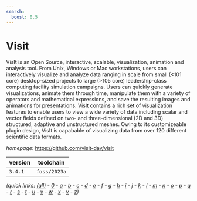 ```yaml
---
search:
  boost: 0.5
---
```

# Visit

VisIt is an Open Source, interactive, scalable, visualization, animation and analysis tool. From Unix, Windows or Mac workstations, users can interactively visualize and analyze data ranging in scale from small (<101 core) desktop-sized projects to large (>105 core) leadership-class computing facility simulation campaigns. Users can quickly generate visualizations, animate them through time, manipulate them with a variety of operators and mathematical expressions, and save the resulting images and animations for presentations. VisIt contains a rich set of visualization features to enable users to view a wide variety of data including scalar and vector fields defined on two- and three-dimensional (2D and 3D) structured, adaptive and unstructured meshes. Owing to its customizeable plugin design, VisIt is capabable of visualizing data from over 120 different scientific data formats.

*homepage*: <https://github.com/visit-dav/visit>

version | toolchain
--------|----------
``3.4.1`` | ``foss/2023a``


*(quick links: [(all)](../index.md) - [0](../0/index.md) - [a](../a/index.md) - [b](../b/index.md) - [c](../c/index.md) - [d](../d/index.md) - [e](../e/index.md) - [f](../f/index.md) - [g](../g/index.md) - [h](../h/index.md) - [i](../i/index.md) - [j](../j/index.md) - [k](../k/index.md) - [l](../l/index.md) - [m](../m/index.md) - [n](../n/index.md) - [o](../o/index.md) - [p](../p/index.md) - [q](../q/index.md) - [r](../r/index.md) - [s](../s/index.md) - [t](../t/index.md) - [u](../u/index.md) - [v](../v/index.md) - [w](../w/index.md) - [x](../x/index.md) - [y](../y/index.md) - [z](../z/index.md))*


